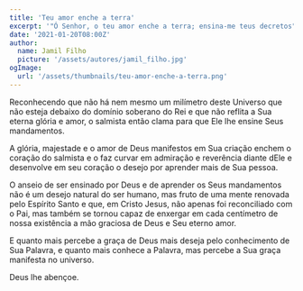 ```yaml
---
title: 'Teu amor enche a terra'
excerpt: '"Ó Senhor, o teu amor enche a terra; ensina-me teus decretos" (Salmo 119.64)'
date: '2021-01-20T08:00Z'
author:
  name: Jamil Filho
  picture: '/assets/autores/jamil_filho.jpg'
ogImage:
  url: '/assets/thumbnails/teu-amor-enche-a-terra.png'
---
```


Reconhecendo que não há nem mesmo um milímetro deste Universo que não esteja debaixo do domínio soberano do Rei e que não reflita a Sua eterna glória e amor, o salmista então clama para que Ele lhe ensine Seus mandamentos.

A glória, majestade e o amor de Deus manifestos em Sua criação enchem o coração do salmista e o faz curvar em admiração e reverência diante dEle e desenvolve em seu coração o desejo por aprender mais de Sua pessoa.

O anseio de ser ensinado por Deus e de aprender os Seus mandamentos não é um desejo natural do ser humano, mas fruto de uma mente renovada pelo Espírito Santo e que, em Cristo Jesus, não apenas foi reconciliado com o Pai, mas também se tornou capaz de enxergar em cada centímetro de nossa existência a mão graciosa de Deus e Seu eterno amor.

E quanto mais percebe a graça de Deus mais deseja pelo conhecimento de Sua Palavra, e quanto mais conhece a Palavra, mas percebe a Sua graça manifesta no universo.

Deus lhe abençoe.